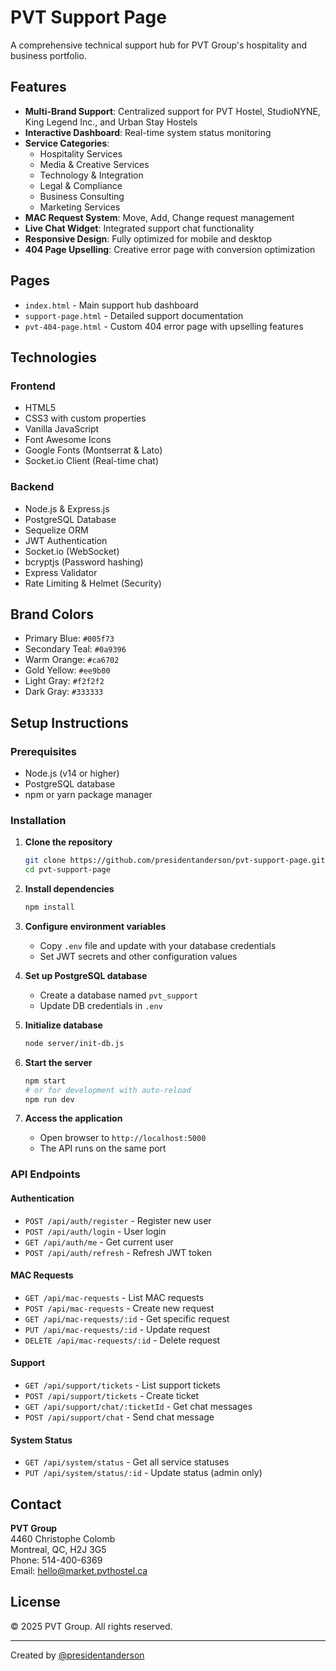 # PVT Support Page

A comprehensive technical support hub for PVT Group's hospitality and business portfolio.

## Features

- **Multi-Brand Support**: Centralized support for PVT Hostel, StudioNYNE, King Legend Inc., and Urban Stay Hostels
- **Interactive Dashboard**: Real-time system status monitoring
- **Service Categories**:
  - Hospitality Services
  - Media & Creative Services
  - Technology & Integration
  - Legal & Compliance
  - Business Consulting
  - Marketing Services
- **MAC Request System**: Move, Add, Change request management
- **Live Chat Widget**: Integrated support chat functionality
- **Responsive Design**: Fully optimized for mobile and desktop
- **404 Page Upselling**: Creative error page with conversion optimization

## Pages

- `index.html` - Main support hub dashboard
- `support-page.html` - Detailed support documentation
- `pvt-404-page.html` - Custom 404 error page with upselling features

## Technologies

### Frontend
- HTML5
- CSS3 with custom properties
- Vanilla JavaScript
- Font Awesome Icons
- Google Fonts (Montserrat & Lato)
- Socket.io Client (Real-time chat)

### Backend
- Node.js & Express.js
- PostgreSQL Database
- Sequelize ORM
- JWT Authentication
- Socket.io (WebSocket)
- bcryptjs (Password hashing)
- Express Validator
- Rate Limiting & Helmet (Security)

## Brand Colors

- Primary Blue: `#005f73`
- Secondary Teal: `#0a9396`
- Warm Orange: `#ca6702`
- Gold Yellow: `#ee9b00`
- Light Gray: `#f2f2f2`
- Dark Gray: `#333333`

## Setup Instructions

### Prerequisites
- Node.js (v14 or higher)
- PostgreSQL database
- npm or yarn package manager

### Installation

1. **Clone the repository**
   ```bash
   git clone https://github.com/presidentanderson/pvt-support-page.git
   cd pvt-support-page
   ```

2. **Install dependencies**
   ```bash
   npm install
   ```

3. **Configure environment variables**
   - Copy `.env` file and update with your database credentials
   - Set JWT secrets and other configuration values

4. **Set up PostgreSQL database**
   - Create a database named `pvt_support`
   - Update DB credentials in `.env`

5. **Initialize database**
   ```bash
   node server/init-db.js
   ```

6. **Start the server**
   ```bash
   npm start
   # or for development with auto-reload
   npm run dev
   ```

7. **Access the application**
   - Open browser to `http://localhost:5000`
   - The API runs on the same port

### API Endpoints

#### Authentication
- `POST /api/auth/register` - Register new user
- `POST /api/auth/login` - User login
- `GET /api/auth/me` - Get current user
- `POST /api/auth/refresh` - Refresh JWT token

#### MAC Requests
- `GET /api/mac-requests` - List MAC requests
- `POST /api/mac-requests` - Create new request
- `GET /api/mac-requests/:id` - Get specific request
- `PUT /api/mac-requests/:id` - Update request
- `DELETE /api/mac-requests/:id` - Delete request

#### Support
- `GET /api/support/tickets` - List support tickets
- `POST /api/support/tickets` - Create ticket
- `GET /api/support/chat/:ticketId` - Get chat messages
- `POST /api/support/chat` - Send chat message

#### System Status
- `GET /api/system/status` - Get all service statuses
- `PUT /api/system/status/:id` - Update status (admin only)

## Contact

**PVT Group**  
4460 Christophe Colomb  
Montreal, QC, H2J 3G5  
Phone: 514-400-6369  
Email: hello@market.pvthostel.ca

## License

© 2025 PVT Group. All rights reserved.

---
Created by [@presidentanderson](https://github.com/presidentanderson)